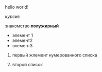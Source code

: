 hello world!

_курсив_

знакомство
**полужирный**

- элемент 1
- элемент2
- элемент3

1. первый жлемент нумерованного списка

2. второй список
